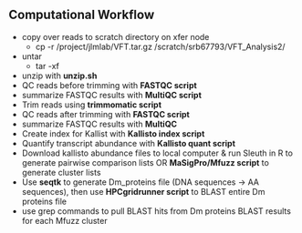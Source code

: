 ## Computational Workflow 
- copy over reads to scratch directory on xfer node
  - cp -r /project/jlmlab/VFT.tar.gz /scratch/srb67793/VFT_Analysis2/
- untar
  - tar -xf
- unzip with **unzip.sh**
- QC reads before trimming with **FASTQC script**
- summarize FASTQC results with **MultiQC script**
- Trim reads using **trimmomatic script**
- QC reads after trimming with **FASTQC script**
- summarize FASTQC results with **MultiQC**
- Create index for Kallist with **Kallisto index script**
- Quantify transcript abundance with **Kallisto quant script**
- Download kallisto abundance files to local computer & run Sleuth in R to generate pairwise comparison lists OR **MaSigPro/Mfuzz script** to generate cluster lists
- Use **seqtk** to generate Dm_proteins file (DNA sequences -> AA sequences), then use **HPCgridrunner script** to BLAST entire Dm proteins file
- use grep commands to pull BLAST hits from Dm proteins BLAST results for each Mfuzz cluster

